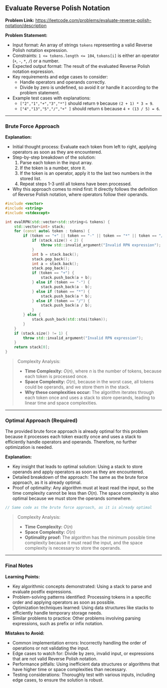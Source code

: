 ## Evaluate Reverse Polish Notation
**Problem Link:** https://leetcode.com/problems/evaluate-reverse-polish-notation/description

**Problem Statement:**
- Input format: An array of strings `tokens` representing a valid Reverse Polish notation expression.
- Constraints: `1 <= tokens.length <= 104`, `tokens[i]` is either an operator (`+`, `-`, `*`, `/`) or a number.
- Expected output format: The result of the evaluated Reverse Polish notation expression.
- Key requirements and edge cases to consider:
  - Handle operators and operands correctly.
  - Divide by zero is undefined, so avoid it or handle it according to the problem statement.
- Example test cases with explanations:
  - `["2","1","+","3","*"]` should return `9` because `(2 + 1) * 3 = 9`.
  - `["4","13","5","/","+" ]` should return `6` because `4 + (13 / 5) = 6`.

---

### Brute Force Approach

**Explanation:**
- Initial thought process: Evaluate each token from left to right, applying operators as soon as they are encountered.
- Step-by-step breakdown of the solution:
  1. Parse each token in the input array.
  2. If the token is a number, store it.
  3. If the token is an operator, apply it to the last two numbers in the stored list.
  4. Repeat steps 1-3 until all tokens have been processed.
- Why this approach comes to mind first: It directly follows the definition of Reverse Polish notation, where operators follow their operands.

```cpp
#include <vector>
#include <string>
#include <stdexcept>

int evalRPN(std::vector<std::string>& tokens) {
    std::vector<int> stack;
    for (const auto& token : tokens) {
        if (token == "+" || token == "-" || token == "*" || token == "/") {
            if (stack.size() < 2) {
                throw std::invalid_argument("Invalid RPN expression");
            }
            int b = stack.back();
            stack.pop_back();
            int a = stack.back();
            stack.pop_back();
            if (token == "+") {
                stack.push_back(a + b);
            } else if (token == "-") {
                stack.push_back(a - b);
            } else if (token == "*") {
                stack.push_back(a * b);
            } else if (token == "/") {
                stack.push_back(a / b);
            }
        } else {
            stack.push_back(std::stoi(token));
        }
    }
    if (stack.size() != 1) {
        throw std::invalid_argument("Invalid RPN expression");
    }
    return stack[0];
}
```

> Complexity Analysis:
> - **Time Complexity:** $O(n)$, where $n$ is the number of tokens, because each token is processed once.
> - **Space Complexity:** $O(n)$, because in the worst case, all tokens could be operands, and we store them in the stack.
> - **Why these complexities occur:** The algorithm iterates through each token once and uses a stack to store operands, leading to linear time and space complexities.

---

### Optimal Approach (Required)

The provided brute force approach is already optimal for this problem because it processes each token exactly once and uses a stack to efficiently handle operators and operands. Therefore, no further optimization is needed.

**Explanation:**
- Key insight that leads to optimal solution: Using a stack to store operands and apply operators as soon as they are encountered.
- Detailed breakdown of the approach: The same as the brute force approach, as it is already optimal.
- Proof of optimality: Any algorithm must at least read the input, so the time complexity cannot be less than $O(n)$. The space complexity is also optimal because we must store the operands somewhere.

```cpp
// Same code as the brute force approach, as it is already optimal
```

> Complexity Analysis:
> - **Time Complexity:** $O(n)$
> - **Space Complexity:** $O(n)$
> - **Optimality proof:** The algorithm has the minimum possible time complexity because it must read the input, and the space complexity is necessary to store the operands.

---

### Final Notes

**Learning Points:**
- Key algorithmic concepts demonstrated: Using a stack to parse and evaluate postfix expressions.
- Problem-solving patterns identified: Processing tokens in a specific order and applying operators as soon as possible.
- Optimization techniques learned: Using data structures like stacks to efficiently handle temporary storage needs.
- Similar problems to practice: Other problems involving parsing expressions, such as prefix or infix notation.

**Mistakes to Avoid:**
- Common implementation errors: Incorrectly handling the order of operations or not validating the input.
- Edge cases to watch for: Divide by zero, invalid input, or expressions that are not valid Reverse Polish notation.
- Performance pitfalls: Using inefficient data structures or algorithms that have higher time or space complexities than necessary.
- Testing considerations: Thoroughly test with various inputs, including edge cases, to ensure the solution is robust.